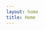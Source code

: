 ```yaml
---
layout: home
title: Home
---
```


<div id="slides">
  <div class="slides-container">
     <img src="{{ "photos/HistoricMill/DB13.jpg" | relative_url }}" alt="">
     <img src="{{ "photos/SouthWestWall/Mill Clean up-Aug25-07 052.jpg" | relative_url }}" alt="">
     <img src="{{ "photos/PriorOutside/DSC_0182.jpg" | relative_url }}" alt="">
  </div>
</div>

  <script type="text/javascript" src="{{ "/assets/jquery-3.3.1.js" | relative_url }}"></script>
  <script type="text/javascript" src="{{ "/assets/jquery.superslides.js" | relative_url }}"></script>
  <script type="text/javascript">
     $(function() {
      $('#slides').superslides({
        hashchange: true,
        play: 5000,
        animation_speed: 'slow'
      });
      $('#slides').on('mouseenter', function() {
        $(this).superslides('stop');
      });
      $('#slides').on('mouseleave', function() {
        $(this).superslides('start');
      });
    });
  </script>
